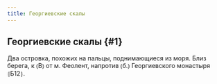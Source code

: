```yaml
---
title: Георгиевские скалы
---
```

## Георгиевские скалы {#1}

Два островка, похожих на пальцы, поднимающиеся из моря. Близ берега, к ⦅В⦆ от м. Феолент, напротив ⦅б.⦆ Георгиевского монастыря ⦃Б12⦄.
